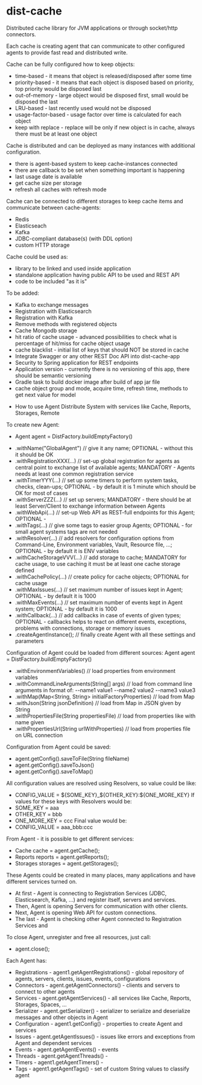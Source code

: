 # dist-cache
Distributed cache library for JVM applications or through socket/http connectors.

Each cache is creating agent that can communicate to other configured agents to provide fast read and distributed write.

Cache can be fully configured how to keep objects: 
- time-based - it means that object is released/disposed after some time
- priority-based - it means that each object is disposed based on priority, top priority would be disposed last
- out-of-memory - large object would be disposed first, small would be disposed the last
- LRU-based - last recently used would not be disposed
- usage-factor-based - usage factor over time is calculated for each object
- keep with replace - replace will be only if new object is in cache, always there must be at least one object

Cache is distributed and can be deployed as many instances with additional configuration.
- there is agent-based system to keep cache-instances connected
- there are callback to be set when something important is happening
- last usage date is available
- get cache size per storage
- refresh all caches with refresh mode

Cache can be connected to different storages to keep cache items and communicate between cache-agents:
- Redis
- Elasticseach
- Kafka
- JDBC-compliant database(s) (with DDL option)
- custom HTTP storage

Cache could be used as:
- library to be linked and used inside application
- standalone application having public API to be used and REST API
- code to be included "as it is"

To be added:
- Kafka to exchange messages
- Registration with Elasticsearch
- Registration with Kafka
- Remove methods with registered objects
- Cache Mongodb storage
- hit ratio of cache usage - advanced possibilities to check what is percentage of hit/miss for cache object usage
- cache blacklist - initial list of keys that should NOT be stored in cache
- Integrate Swagger or any other REST Doc API into dist-cache-app
- Security to Spring application for REST endpoints
- Application version - currently there is no versioning of this app, there should be semantic versioning
- Gradle task to build docker image after build of app jar file
- cache object group and mode, acquire time, refresh time, methods to get next value for model

* How to use Agent Distribute System with services like Cache, Reports, Storages, Remote

To create new Agent:
* Agent agent = DistFactory.buildEmptyFactory()
-    .withName("GlobalAgent") // give it any name; OPTIONAL - without this it should be OK
-    .withRegistrationXXX(...) // set-up global registration for agents as central point to exchange list of available agents; MANDATORY - Agents needs at least one common registration service
-    .withTimerYYY(...) // set up some timers to perform system tasks, checks, clean-ups; OPTIONAL - by default it is 1 minute which should be OK for most of cases
-    .withServerZZZ(...) // set up servers; MANDATORY - there should be at least Server/Client to exchange information between Agents
-    .withWebApi(...) // set-up Web API as REST-full endpoints for this Agent; OPTIONAL - 
-    .withTags(...) // give some tags to easier group Agents; OPTIONAL - for small agent systems tags are not needed
-    .withResolver(...) // add resolvers for configuration options from Command-Line, Environment variables, Vault, Resource file, ...; OPTIONAL - by default it is ENV variables 
-    .withCacheStorageVVV(...) // add storage to cache; MANDATORY for cache usage, to use caching it must be at least one cache storage defined
-    .withCachePolicy(...) // create policy for cache objects; OPTIONAL for cache usage
-    .withMaxIssues(...) // set maximum number of issues kept in Agent; OPTIONAL - by default it is 1000
-    .withMaxEvents(...) // set maximum number of events kept in Agent system; OPTIONAL - by default it is 1000
-    .withCallback(...) // add callbacks in case of events of given types; OPTIONAL - callbacks helps to react on different events, exceptions, problems with connections, storage or memory issues
-    .createAgentInstance(); // finally create Agent with all these settings and parameters

Configuration of Agent could be loaded from different sources:
Agent agent = DistFactory.buildEmptyFactory()
-    .withEnvironmentVariables() // load properties from environment variables
-    .withCommandLineArguments(String[] args) // load from command line arguments in format of: --name1 value1 --name2 value2 --name3 value3
-    .withMap(Map<String, String> initialFactoryProperties) // load from Map
-    .withJson(String jsonDefinition) // load from Map in JSON given by String
-    .withPropertiesFile(String propertiesFile) // load from properties like with name given
-    .withPropertiesUrl(String urlWithProperties) // load from properties file on URL connection

Configuration from Agent could be saved:
-    agent.getConfig().saveToFile(String fileName)
-    agent.getConfig().saveToJson()
-    agent.getConfig().saveToMap()

All configuration values are resolved using Resolvers, so value could be like:
- CONFIG_VALUE = ${SOME_KEY}_${OTHER_KEY}:${ONE_MORE_KEY}
If values for these keys with Resolvers would be:
- SOME_KEY = aaa
- OTHER_KEY = bbb
- ONE_MORE_KEY = ccc
Final value would be:
- CONFIG_VALUE = aaa_bbb:ccc

From Agent - it is possible to get different services:
-   Cache cache = agent.getCache();
-   Reports reports = agent.getReports();
-   Storages storages = agent.getStorages();

These Agents could be created in many places, many applications and have different services turned on.
- At first - Agent is connecting to Registration Services (JDBC, Elasticsearch, Kafka, ...) and register itself, servers and services.
- Then, Agent is opening Servers for communication with other clients.
- Next, Agent is opening Web API for custom connections.
- The last - Agent is checking other Agent connected to Registration Services and 

To close Agent, unregister and free all resources, just call:
- agent.close();

Each Agent has:
- Registrations - agent1.getAgentRegistrations() - global repository of agents, servers, clients, issues, events, configurations
- Connectors - agent.getAgentConnectors() - clients and servers to connect to other agents
- Services - agent.getAgentServices() - all services like Cache, Reports, Storages, Spaces, ...
- Serializer - agent.getSerializer() - serializer to serialize and deserialize messages and other objects in Agent
- Configuration - agent1.getConfig() - properties to create Agent and services
- Issues - agent.getAgentIssues() - issues like errors and exceptions from Agent and dependent services
- Events - agent.getAgentEvents() - events 
- Threads - agent.getAgentThreads() - 
- Timers - agent1.getAgentTimers() - 
- Tags - agent1.getAgentTags() - set of custom String values to classify agent
